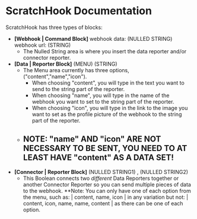 # ScratchHook Documentation
ScratchHook has three types of blocks:
 - **[Webhook | Command Block]** webhook data: (NULLED STRING) webhook url: (STRING)
    - The Nulled String area is where you insert the data reporter and/or connector reporter.
 - **[Data | Reporter Block]** (MENU) (STRING)
    - The Menu area currently has three options, ("content","name","icon").
        - When choosing "content", you will type in the text you want to send to the string part of the reporter.
        - When choosing "name", you will type in the name of the webhook you want to set to the string part of the reporter.
        - When choosing "icon", you will type in the link to the image you want to set as the profile picture of the webhook to the string part of the reporter.
    - ## **NOTE: "name" AND "icon" ARE NOT NECESSARY TO BE SENT, YOU NEED TO AT LEAST HAVE "content" AS A DATA SET!**
 - **[Connector | Reporter Block]** (NULLED STRING1) , (NULLED STRING2)
    - This Boolean connects two *different* Data Reporters together or another Connector Reporter so you can send multiple pieces of data to the webhook. **Note: You can only have one of each option from the menu, such as: | content, name, icon | in any variation but not: | content, icon, name, name, content | as there can be one of each option.
